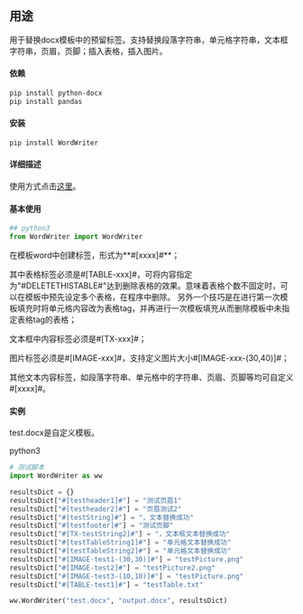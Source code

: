 ## 用途
用于替换docx模板中的预留标签。支持替换段落字符串，单元格字符串，文本框字符串，页眉，页脚；插入表格，插入图片。



#### 依赖

```bash
pip install python-docx
pip install pandas
```
#### 安装

```bash
pip install WordWriter
```


#### 详细描述
使用方式点击[这里](https://pzweuj.github.io/2023/10/09/WordWriter.html)。

#### 基本使用

```python
## python3
from WordWriter import WordWriter
```

在模板word中创建标签，形式为**#[xxxx]#**；

其中表格标签必须是#[TABLE-xxx]#，可将内容指定为"#DELETETHISTABLE#"达到删除表格的效果。意味着表格个数不固定时，可以在模板中预先设定多个表格，在程序中删除。
另外一个技巧是在进行第一次模板填充时将单元格内容改为表格tag，并再进行一次模板填充从而删除模板中未指定表格tag的表格；

文本框中内容标签必须是#[TX-xxx]#；

图片标签必须是#[IMAGE-xxx]#，支持定义图片大小#[IMAGE-xxx-(30,40)]#；

其他文本内容标签，如段落字符串、单元格中的字符串、页眉、页脚等均可自定义#[xxxx]#。



#### 实例

test.docx是自定义模板。


python3

```python
# 测试脚本
import WordWriter as ww

resultsDict = {}
resultsDict["#[testheader1]#"] = "测试页眉1"
resultsDict["#[testheader2]#"] = "页眉测试2"
resultsDict["#[testString]#"] = "，文本替换成功"
resultsDict["#[testfooter]#"] = "测试页脚"
resultsDict["#[TX-testString2]#"] = "，文本框文本替换成功"
resultsDict["#[testTableString1]#"] = "单元格文本替换成功"
resultsDict["#[testTableString2]#"] = "单元格文本替换成功"
resultsDict["#[IMAGE-test1-(30,30)]#"] = "testPicture.png"
resultsDict["#[IMAGE-test2]#"] = "testPicture2.png"
resultsDict["#[IMAGE-test3-(10,10)]#"] = "testPicture.png"
resultsDict["#[TABLE-test1]#"] = "testTable.txt"

ww.WordWriter("test.docx", "output.docx", resultsDict)
```
